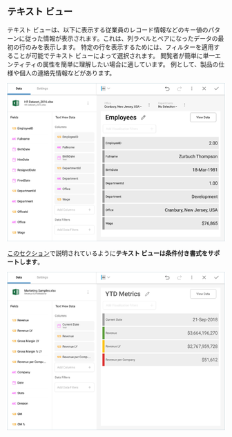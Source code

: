 ## テキスト ビュー

テキスト ビューは、以下に表示する従業員のレコード情報などのキー値のパターンに従った情報が表示されます。これは、列ラベルとペアになったデータの最初の行のみを表示します。
特定の行を表示するためには、フィルターを適用することが可能でテキスト ビューによって選択されます。
閲覧者が簡単に単一エンティティの属性を簡単に理解したい場合に適しています。
例として、製品の仕様や個人の連絡先情報などがあります。

![Text View in the Visualization editor](images/text-view-visualization-editor.png)

[このセクション](conditional-formatting.md)で説明されているように**テキスト ビューは条件付き書式をサポートします**。

![TextViewConditionalFormatting\_All](images/text-view-conditional-formatting.png)
